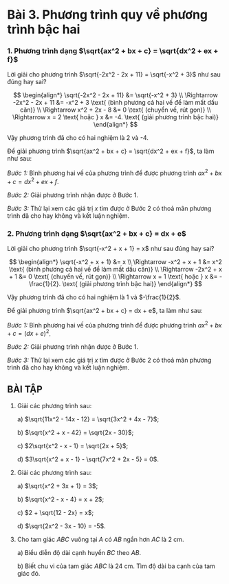 # Bài 3. Phương trình quy về phương trình bậc hai

### 1. Phương trình dạng $\sqrt{ax^2 + bx + c} = \sqrt{dx^2 + ex + f}$

Lời giải cho phương trình $\sqrt{-2x^2 - 2x + 11} = \sqrt{-x^2 + 3}$ như sau đúng hay sai?

$$
\begin{align*}
\sqrt{-2x^2 - 2x + 11} &= \sqrt{-x^2 + 3} \\
\Rightarrow -2x^2 - 2x + 11 &= -x^2 + 3 \text{ (bình phương cả hai vế để làm mất dấu căn)} \\
\Rightarrow x^2 + 2x - 8 &= 0 \text{ (chuyển vế, rút gọn)} \\
\Rightarrow x = 2 \text{ hoặc } x &= -4. \text{ (giải phương trình bậc hai)}
\end{align*}
$$

Vậy phương trình đã cho có hai nghiệm là 2 và -4.

Để giải phương trình $\sqrt{ax^2 + bx + c} = \sqrt{dx^2 + ex + f}$, ta làm như sau:

*Bước 1:* Bình phương hai vế của phương trình để được phương trình $ax^2 + bx + c = dx^2 + ex + f$.

*Bước 2:* Giải phương trình nhận được ở Bước 1.

*Bước 3:* Thử lại xem các giá trị $x$ tìm được ở Bước 2 có thoả mãn phương trình đã cho hay không và kết luận nghiệm.

### 2. Phương trình dạng $\sqrt{ax^2 + bx + c} = dx + e$

Lời giải cho phương trình $\sqrt{-x^2 + x + 1} = x$ như sau đúng hay sai?

$$
\begin{align*}
\sqrt{-x^2 + x + 1} &= x \\
\Rightarrow -x^2 + x + 1 &= x^2 \text{ (bình phương cả hai vế để làm mất dấu căn)} \\
\Rightarrow -2x^2 + x + 1 &= 0 \text{ (chuyển vế, rút gọn)} \\
\Rightarrow x = 1 \text{ hoặc } x &= -\frac{1}{2}. \text{ (giải phương trình bậc hai)}
\end{align*}
$$

Vậy phương trình đã cho có hai nghiệm là 1 và $-\frac{1}{2}$.

Để giải phương trình $\sqrt{ax^2 + bx + c} = dx + e$, ta làm như sau:

*Bước 1:* Bình phương hai vế của phương trình để được phương trình $ax^2 + bx + c = (dx + e)^2$.

*Bước 2:* Giải phương trình nhận được ở Bước 1.

*Bước 3:* Thử lại xem các giá trị $x$ tìm được ở Bước 2 có thoả mãn phương trình đã cho hay không và kết luận nghiệm.

## BÀI TẬP

1. Giải các phương trình sau:

    a) $\sqrt{11x^2 - 14x - 12} = \sqrt{3x^2 + 4x - 7}$;
    
    b) $\sqrt{x^2 + x - 42} = \sqrt{2x - 30}$;
    
    c) $2\sqrt{x^2 - x - 1} = \sqrt{2x + 5}$;
    
    d) $3\sqrt{x^2 + x - 1} - \sqrt{7x^2 + 2x - 5} = 0$.

2. Giải các phương trình sau:

    a) $\sqrt{x^2 + 3x + 1} = 3$;
    
    b) $\sqrt{x^2 - x - 4} = x + 2$;
    
    c) $2 + \sqrt{12 - 2x} = x$;
    
    d) $\sqrt{2x^2 - 3x - 10} = -5$.

3. Cho tam giác $ABC$ vuông tại $A$ có $AB$ ngắn hơn $AC$ là 2 cm.

    a) Biểu diễn độ dài cạnh huyền $BC$ theo $AB$.
    
    b) Biết chu vi của tam giác $ABC$ là 24 cm. Tìm độ dài ba cạnh của tam giác đó.
